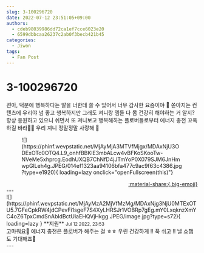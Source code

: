 ```yaml
---
slug: 3-100296720
date: 2022-07-12 23:51:05+09:00
authors:
  - cdeb98039986dd72ca1ef7cce6023e20
  - 6599dbbcaa26237c2ab0f3becb421b45
categories:
  - Jiwon
tags:
  - Fan Post
---
```


# 3-100296720

<div class="post-container" markdown="1">
<div class="content-container md-sidebar__scrollwrap" markdown="1">

젼아, 덕분에 행복하다는 말을 너한테 쓸 수 있어서 너무 감사한 요즘이야 🥹 쏟아지는 컨텐츠에 우리야 넘 좋고 행복하지만 그래도 져니랑 멤들 다 몸 건강히 해야하는 거 알지? 항상 응원하고 있으니 쉬면서 또 져니보고 행복해하는 플로버들로부터 에너지 충전 꼬옥 하길 바라🖤🌊 우리 져니 정말정말 사랑해 💙
<figure markdown="1">
![](https://phinf.wevpstatic.net/MjAyMjA3MTVfMjgx/MDAxNjU3ODExOTc0OTQ4.L9_onhfBBKlE3mbALcw4vBFKoSKooTw-NVeMe5xhprcg.EodhUXQB7ChNfD4jJTmYoP0X079SJM6JnHmwpGlLeh4g.JPEG/014ef1323aa94106bfa477c9ac9f63c4386.jpg?type=e1920){ loading=lazy onclick="openFullscreen(this)"}
</figure>


</div>
</div>

<div style="text-align: right;" markdown="1">
<a href="https://weverse.io/fromis9/fanpost/3-100296720" style="text-align: right;">:material-share:{.big-emoji}</a>
</div>
---

<div class="comments-container md-sidebar__scrollwrap" markdown="1">
<div class="comment" markdown="1">
<div class='id-container' markdown="1">
![](https://phinf.wevpstatic.net/MjAyMzA2MjVfMzMg/MDAxNjg3NjU0MTExOTU5.7GFeCpkRW4jdCPevFi1sgeF7S4XyLHRSJr1VOBRp7gEg.mY0LxqknzXmYC4oZ6TpxCmdSnAbldBctUiaEHQVjHkgg.JPEG/image.jpg?type=s72){ loading=lazy }
**<span class="artist">지원</span>** <small>Jul 12 2022, 23:53</small><br>
</div>
<div class='comment-body' markdown="1">
고마워요🤍 에너지 충전은 플로버가 해주는 걸 ㅎㅎ 우린 건강하게 !! 푹 쉬고 !! 낼 쇼챔도 기대해죠💜
</div>
</div>
</div>
---
